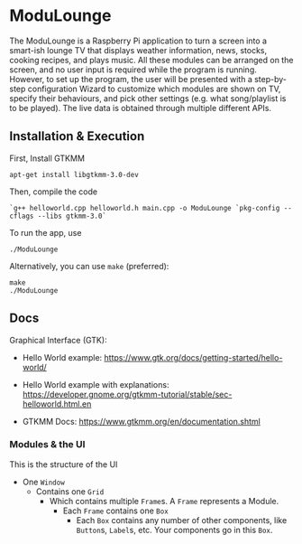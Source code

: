 # ModuLounge

The ModuLounge is a Raspberry Pi application to turn a screen into a smart-ish lounge TV that displays weather information, news, stocks, cooking recipes, and plays music. All these modules can be arranged on the screen, and no user input is required while the program is running. However, to set up the program, the user will be presented with a step-by-step configuration Wizard to customize which modules are shown on TV, specify their behaviours, and pick other settings (e.g. what song/playlist is to be played). The live data is obtained through multiple different APIs.

## Installation & Execution
First, Install GTKMM

    apt-get install libgtkmm-3.0-dev

Then, compile the code 

    `g++ helloworld.cpp helloworld.h main.cpp -o ModuLounge `pkg-config --cflags --libs gtkmm-3.0`

To run the app, use

    ./ModuLounge

Alternatively, you can use `make` (preferred):

    make
    ./ModuLounge

## Docs
Graphical Interface (GTK):
- Hello World example: https://www.gtk.org/docs/getting-started/hello-world/

- Hello World example with explanations: https://developer.gnome.org/gtkmm-tutorial/stable/sec-helloworld.html.en

- GTKMM Docs: https://www.gtkmm.org/en/documentation.shtml


### Modules & the UI
This is the structure of the UI
- One `Window`
    - Contains one `Grid`
        - Which contains multiple `Frame`s. A `Frame` represents a Module.
            - Each `Frame` contains one `Box`
                - Each `Box` contains any number of other components, like `Button`s, `Label`s, etc. Your components go in this `Box`.